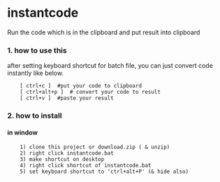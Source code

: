 # instantcode
Run the code which is in the clipboard and put result into clipboard


### 1. how to use this
after setting keyboard shortcut for batch file, 
you can just convert code instantly like below.

        [ ctrl+c ]  #put your code to clipboard 
        [ ctrl+alt+p ]  # convert your code to result
        [ ctrl+v ]  #paste your result  


### 2. how to install
#### in window

        1) clone this project or download.zip ( & unzip)
        2) right click instantcode.bat
        3) make shortcut on desktop
        4) right click shortcut of instantcode.bat
        5) set keyboard shortcut to 'ctrl+alt+P' (& hide also)

